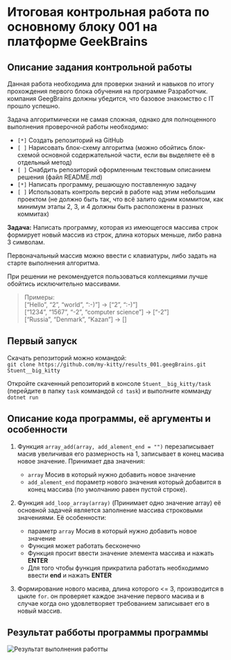 # Итоговая контрольная работа по основному блоку 001 на платформе GeekBrains

## Описание задания контрольной работы

Данная работа необходима для проверки знаний и навыков по итогу прохождения первого блока обучения на программе Разработчик. компания GeegBrains должны убедится, что базовое знакомство с IT прошло успешно.

Задача алгоритмически не самая сложная, однако для полноценного выполнения проверочной работы необходимо:

- ```[*]``` Создать репозиторий на GitHub
- ```[ ]``` Нарисовать блок-схему алгоритма (можно обойтись блок-схемой основной содержательной части, если вы выделяете её в отдельный метод)
- ```[ ]``` Снабдить репозиторий оформленным текстовым описанием решения (файл README.md)
- ```[*]``` Написать программу, решающую поставленную задачу
- ```[ ]``` Использовать контроль версий в работе над этим небольшим проектом (не должно быть так, что всё залито одним коммитом, как минимум этапы 2, 3, и 4 должны быть расположены в разных коммитах)

**Задача:** Написать программу, которая из имеющегося массива строк формирует новый массив из строк, длина которых меньше, либо равна 3 символам. 

Первоначальный массив можно ввести с клавиатуры, либо задать на старте выполнения алгоритма. 

При решении не рекомендуется пользоваться коллекциями лучше обойтись исключительно массивами.

> Примеры: <br>
> [“Hello”, “2”, “world”, “:-)”] → [“2”, “:-)”] <br>
> [“1234”, “1567”, “-2”, “computer science”] → [“-2”]<br>
> [“Russia”, “Denmark”, “Kazan”] → []

## Первый запуск

Скачать репозиторий можно командой: <br>```git clone https://github.com/my-kitty/results_001.geegBrains.git Stuent__big_kitty```

Откройте скаченный репозиторий в консоле ```Stuent__big_kitty/task``` (перейдите в папку ```task``` коммандой ```cd task```) и выполните комманду ```dotnet run```

## Описание кода программы, её аргументы и особенности

1. Функция ```array_add(array, add_alement_end = "")``` перезаписывает масив увеличивая его размерность на 1, записывает в конец масива новое значение. Принимает два значения:
	- ```array``` Мосив в который нужно добавить новое значение
	- ```add_alement_end``` пораметр нового значения который добавится в конец массива (по умолчанию равен пустой строке).

2. Функция ```add_loop_array(array)``` (Принимает одно значение array) её основной задачей является заполнение массива строковыми значениями. Её особенности:
	- параметр ```array``` Мосив в который нужно добавить новое значение
	- Функция может работать бесконечно
	- Функция просит ввести значение элемента массива и нажать **ENTER**
	- Для того чтобы функция прикратила работать необходиммо ввести **end** и нажать **ENTER**
3. Формирование нового масива, длина которого <= 3, производится в цыкле ```for```. он проверяет каждое значение первого масива и в случае когда оно удовлетворяет требованием записывает его в новый массив.

## Результат рабботы программы программы
![Результат выполнения работты](https://sun9-78.userapi.com/impg/ZHmZENX253RbxwLZZGDqAnReEuM3SdcPi1e-TA/HIyl1AE6igw.jpg?size=620x361&quality=96&sign=66e45f4293fa1151e33042ccd0c5ed44&type=album)